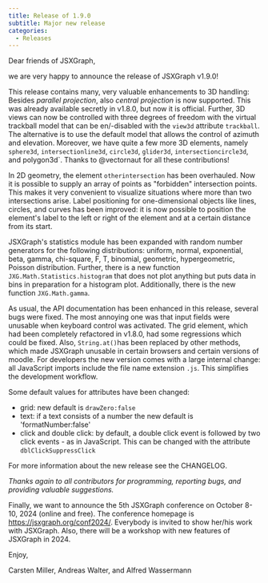 ```yaml
---
title: Release of 1.9.0
subtitle: Major new release
categories:
  - Releases
---
```


Dear friends of JSXGraph,

we are very happy to announce the release of JSXGraph v1.9.0!

This release contains many, very valuable enhancements to 3D handling: Besides *parallel projection*, also *central projection* is now supported. This was already available secretly in v1.8.0, but now it is official. Further, 3D views can now be controlled with three degrees of freedom with the virtual trackball model that can be en/-disabled with the `view3d` attribute `trackball`. The alternative is to use the default model that allows the control of azimuth and elevation.
Moreover, we have quite a few more 3D elements, namely `sphere3d`, `intersectionline3d`, `circle3d`, `glider3d`, `intersectioncircle3d`, and polygon3d`. Thanks to @vectornaut for all these contributions!

In 2D geometry, the element `otherintersection` has been overhauled. Now it is possible to supply an array of points as "forbidden" intersection points. This makes it very convenient to visualize situations where more than two intersections arise.
Label positioning for one-dimensional objects like lines, circles, and curves has been improved: it is now possible to position the element's label to the left or right of the element and at a certain distance from its start.

JSXGraph's statistics module has been expanded with random number generators for the following distributions: uniform, normal, exponential, beta, gamma, chi-square, F, T, binomial, geometric, hypergeometric, Poisson distribution. Further, there is a new function `JXG.Math.Statistics.histogram` that does not plot anything but puts data in bins in preparation for a histogram plot. Additionally, there is the new function `JXG.Math.gamma`.

As usual, the API documentation has been enhanced in this release, several bugs were fixed. The most annoying one was that input fields were unusable when keyboard control was activated. The grid element, which had been completely refactored in v1.8.0, had some regressions which could be fixed. Also, `String.at()`has been replaced by other methods, which made JSXGraph unusable in certain browsers and certain versions of moodle. For developers the new version comes with a large internal change: all JavaScript imports include the file name extension `.js`. This simplifies the development workflow.

Some default values for attributes have been changed:

- grid: new default is `drawZero:false`
- text: if a text consists of a number the new default is 'formatNumber:false'
- click and double click: by default, a double click event is followed by two click events - as in JavaScript. This can be changed with the attribute `dblClickSuppressClick`

For more information about the new release see the CHANGELOG.

*Thanks again to all contributors for programming, reporting bugs, and providing valuable suggestions.*

Finally, we want to announce the 5th JSXGraph conference on October 8-10, 2024 (online and free). The conference homepage is <https://jsxgraph.org/conf2024/>. Everybody is invited to show her/his work with JSXGraph. Also, there will be a workshop with new features of JSXGraph in 2024.

Enjoy, 

Carsten Miller, Andreas Walter, and Alfred Wassermann


